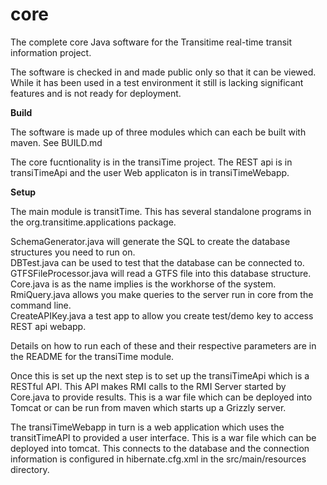 core
====

The complete core Java software for the Transitime real-time transit information project.

The software is checked in and made public only so that it can be viewed. While it has been used in a test environment it still is lacking significant features and is not ready for deployment.

<b>Build</b>

The software is made up of three modules which can each be built with maven. See BUILD.md

The core fucntionality is in the transiTime project. The REST api is in transiTimeApi and the user Web applicaton is in transiTimeWebapp.

<b>Setup</b>

The main module is transitTime. This has several standalone programs in the org.transitime.applications package.

SchemaGenerator.java will generate the SQL to create the database structures you need to run on.<br/>
DBTest.java can be used to test that the database can be connected to.<br/>
GTFSFileProcessor.java will read a GTFS file into this database structure.<br/>
Core.java is as the name implies is the workhorse of the system. <br/>
RmiQuery.java allows you make queries to the server run in core from the command line.<br/>
CreateAPIKey.java a test app to allow you create test/demo key to access REST api webapp.<br/>

Details on how to run each of these and their respective parameters are in the README for the transiTime module.

Once this is set up the next step is to set up the transiTimeApi which is a RESTful API. This API makes RMI calls to the RMI Server started by Core.java to provide results. This is a war file which can be deployed into Tomcat or can be run from maven which starts up a Grizzly server.  

The transiTimeWebapp in turn is a web application which uses the transitTimeAPI to provided a user interface. This is a war file which can be deployed into tomcat. This connects to the database and the connection information is configured in hibernate.cfg.xml in the src/main/resources directory.



